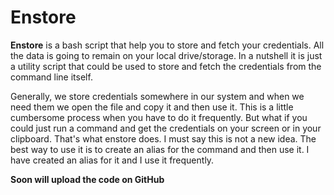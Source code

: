 # **Enstore**
**Enstore** is a bash script that help you to store and fetch your credentials. All the data is going to remain on your local drive/storage.
In a nutshell it is just a utility script that could be used to store and fetch the credentials from the command line itself.

Generally, we store credentials somewhere in our system and when we need them we open the file and copy it and then use it. This is a little cumbersome process when you have to do it frequently.
But what if you could just run a command and get the credentials on your screen or in your clipboard. That's what enstore does. I must say this is not a new idea.
The best way to use it is to create an alias for the command and then use it. I have created an alias for it and I use it frequently.

**Soon will upload the code on GitHub**